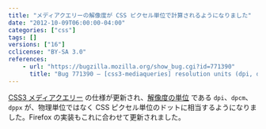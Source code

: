 ```yaml
---
title: "メディアクエリーの解像度が CSS ピクセル単位で計算されるようになりました"
date: "2012-10-09T06:00:00-04:00"
categories: ["css"]
tags: []
versions: ["16"]
cclicense: "BY-SA 3.0"
references:
    - url: "https://bugzilla.mozilla.org/show_bug.cgi?id=771390"
      title: "Bug 771390 – [css3-mediaqueries] resolution units (dpi, dpcm, dppx) should be dots per CSS inch/centimeter/pixel, not per physical in/cm/px"
---
```

[CSS3 メディアクエリー](https://developer.mozilla.org/docs/Web/CSS/Media_Queries) の仕様が更新され、[解像度の単位](https://developer.mozilla.org/docs/Web/CSS/resolution) である `dpi`、`dpcm`、`dppx` が、物理単位ではなく CSS ピクセル単位のドットに相当するようになりました。Firefox の実装もこれに合わせて更新されました。
